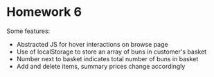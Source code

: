 # Homework 6

Some features:
- Abstracted JS for hover interactions on browse page
- Use of localStorage to store an array of buns in customer's basket
- Number next to basket indicates total number of buns in basket
- Add and delete items, summary prices change accordingly
